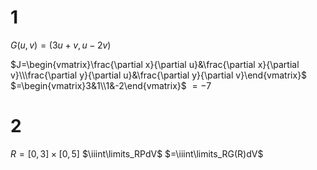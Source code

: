 # 1

$G(u,v)=(3u+v,u-2v)$

$J=\begin{vmatrix}\frac{\partial x}{\partial u}&\frac{\partial x}{\partial v}\\\frac{\partial y}{\partial u}&\frac{\partial y}{\partial v}\end{vmatrix}$
$=\begin{vmatrix}3&1\\1&-2\end{vmatrix}$
$=-7$

# 2

$R=[0,3]\times[0,5]$
$\iiint\limits_RPdV$
$=\iiint\limits_RG(R)dV$